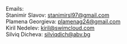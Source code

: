 Emails:  
Stanimir Slavov: stanimirsl97@gmail.com  
Plamena Georgieva: plamenag24@gmail.com  
Kiril Nedelev: kiril@swimcloud.com  
Silviq Dicheva: silviqdich@abv.bg  
